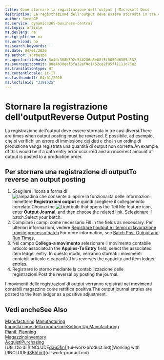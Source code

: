 ```yaml
---
title: Come stornare la registrazione dell'output | Microsoft Docs
description: La registrazione dell'output deve essere stornata in tre casi diversi. È possibile, ad esempio, che si verifichi un errore di immissione dei dati e che in un ordine di produzione venga registrata una quantità di output non corretta.
author: SorenGP
ms.service: dynamics365-business-central
ms.topic: article
ms.devlang: na
ms.tgt_pltfrm: na
ms.workload: na
ms.search.keywords: ''
ms.date: 04/01/2020
ms.author: sgroespe
ms.openlocfilehash: 3a4dc308b592c544286a8e08f5f0059d6305a532
ms.sourcegitcommit: 88e4b30eaf6fa32af0c1452ce2f85ff1111c75e2
ms.translationtype: HT
ms.contentlocale: it-IT
ms.lasthandoff: 04/01/2020
ms.locfileid: "3191525"
---
```

# <a name="reverse-output-posting"></a><span data-ttu-id="68c14-104">Stornare la registrazione dell'output</span><span class="sxs-lookup"><span data-stu-id="68c14-104">Reverse Output Posting</span></span>
<span data-ttu-id="68c14-105">La registrazione dell'output deve essere stornata in tre casi diversi.</span><span class="sxs-lookup"><span data-stu-id="68c14-105">There are times when output posting must be reversed.</span></span> <span data-ttu-id="68c14-106">È possibile, ad esempio, che si verifichi un errore di immissione dei dati e che in un ordine di produzione venga registrata una quantità di output non corretta.</span><span class="sxs-lookup"><span data-stu-id="68c14-106">An example of this would be if a data entry error occurred and an incorrect amount of output is posted to a production order.</span></span>  

## <a name="to-reverse-an-output-posting"></a><span data-ttu-id="68c14-107">Per stornare una registrazione di output</span><span class="sxs-lookup"><span data-stu-id="68c14-107">To reverse an output posting</span></span>  
1.  <span data-ttu-id="68c14-108">Scegliere l'icona a forma di ![lampadina che consente di aprire la funzionalità delle informazioni](media/ui-search/search_small.png "Informazioni sull'operazione che si desidera eseguire"), immettere **Registrazioni output** e quindi scegliere il collegamento correlato.</span><span class="sxs-lookup"><span data-stu-id="68c14-108">Choose the ![Lightbulb that opens the Tell Me feature](media/ui-search/search_small.png "Tell me what you want to do") icon, enter **Output Journal**, and then choose the related link.</span></span> <span data-ttu-id="68c14-109">Selezionare il batch.</span><span class="sxs-lookup"><span data-stu-id="68c14-109">Select your batch.</span></span>  
2. <span data-ttu-id="68c14-110">Compilare i campi come necessario.</span><span class="sxs-lookup"><span data-stu-id="68c14-110">Fill in the fields as necessary.</span></span> <span data-ttu-id="68c14-111">Per ulteriori informazioni, vedere [Registrare l'output e i tempi di lavorazione tramite processo batch](production-how-to-post-output-quantity.md).</span><span class="sxs-lookup"><span data-stu-id="68c14-111">For more information, see [Batch Post Output and Run Times](production-how-to-post-output-quantity.md).</span></span>
3.  <span data-ttu-id="68c14-112">Nel campo **Collega-a movimento** selezionare il movimento contabile articolo associato.</span><span class="sxs-lookup"><span data-stu-id="68c14-112">In the **Applies-To Entry** field, select the associated item ledger entry.</span></span> <span data-ttu-id="68c14-113">In questo modo, verranno stornati i movimenti contabili articolo e capacità.</span><span class="sxs-lookup"><span data-stu-id="68c14-113">This reverses the capacity and item ledger entries.</span></span>  
4. <span data-ttu-id="68c14-114">Registrare lo storno mediante la contabilizzazione delle registrazioni.</span><span class="sxs-lookup"><span data-stu-id="68c14-114">Post the reversal by posting the journal.</span></span>  

<span data-ttu-id="68c14-115">I movimenti delle registrazioni di output verranno registrati nei movimenti contabili magazzino come rettifica positiva.</span><span class="sxs-lookup"><span data-stu-id="68c14-115">The output journal entries are posted to the item ledger as a positive adjustment.</span></span>  

## <a name="see-also"></a><span data-ttu-id="68c14-116">Vedi anche</span><span class="sxs-lookup"><span data-stu-id="68c14-116">See Also</span></span>  
 <span data-ttu-id="68c14-117">[Manufacturing](production-manage-manufacturing.md)  </span><span class="sxs-lookup"><span data-stu-id="68c14-117">[Manufacturing](production-manage-manufacturing.md)  </span></span>  
 [<span data-ttu-id="68c14-118">Impostazione della produzione</span><span class="sxs-lookup"><span data-stu-id="68c14-118">Setting Up Manufacturing</span></span>](production-configure-production-processes.md)  
 <span data-ttu-id="68c14-119">[Pianif.](production-planning.md)    </span><span class="sxs-lookup"><span data-stu-id="68c14-119">[Planning](production-planning.md)    </span></span>  
 [<span data-ttu-id="68c14-120">Magazzino</span><span class="sxs-lookup"><span data-stu-id="68c14-120">Inventory</span></span>](inventory-manage-inventory.md)  
 [<span data-ttu-id="68c14-121">Acquisti</span><span class="sxs-lookup"><span data-stu-id="68c14-121">Purchasing</span></span>](purchasing-manage-purchasing.md)  
 <span data-ttu-id="68c14-122">[Utilizzo di [!INCLUDE[d365fin](includes/d365fin_md.md)]](ui-work-product.md)</span><span class="sxs-lookup"><span data-stu-id="68c14-122">[Working with [!INCLUDE[d365fin](includes/d365fin_md.md)]](ui-work-product.md)</span></span>  

